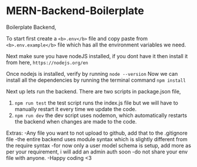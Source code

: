 # MERN-Backend-Boilerplate

Boilerplate Backend, 


To start first create a ```<b>.env</b>``` file and copy paste from ```<b>.env.example</b>``` file which has all the environment variables we need.

Next make sure you have nodeJS installed, if you dont have it then install it from here,
```https://nodejs.org/en```

Once nodejs is installed, verify by running ```node --version```
Now we can install all the dependencies by running the terminal command ```npm install```

Next up lets run the backend. There are two scripts in package.json file, 

1. ```npm run test``` the test script runs the index.js file but we will have to manually restart it every time we update the code.
2. ```npm run dev``` the dev script uses nodemon, which automatically restarts the backend when changes are made to the code.


Extras: 
-Any file you want to not upload to github, add that to the .gitignore file
-the entire backend uses module syntax which is slightly different from the require syntax
-for now only a user model schema is setup, add more as per your requirement, i will add an admin auth soon
-do not share your env file with anyone.
-Happy coding <3